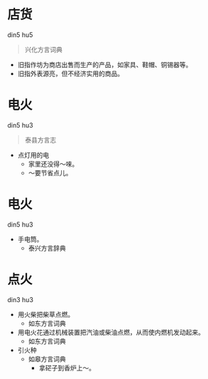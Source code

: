 # 店货
din5 hu5
> 兴化方言词典
- 旧指作坊为商店出售而生产的产品，如家具、鞋帽、铜锡器等。
- 旧指外表源亮，但不经济实用的商品。

# 电火
din5 hu3
> 泰县方言志
- 点灯用的电
  - 家里还没得～唻。
  - ～要节省点儿。

# 电火
din5 hu3
+ 手电筒。
  * 泰兴方言辞典

# 点火
din3 hu3
+ 用火柴把柴草点燃。
  * 如东方言词典
+ 用电火花通过机械装置把汽油或柴油点燃，从而使内燃机发动起来。
  * 如东方言词典
+ 引火种
  * 如皋方言词典
    - 拿硭子到香炉上～。
